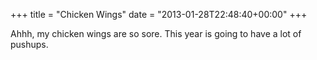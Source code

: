 +++
title = "Chicken Wings"
date = "2013-01-28T22:48:40+00:00"
+++

Ahhh, my chicken wings are so sore. This year is going to have a lot of pushups.
			